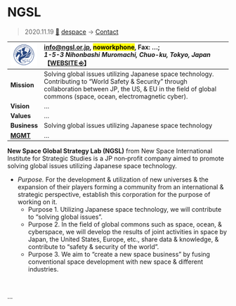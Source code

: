# NGSL
> 2020.11.19 [🚀](../../../index/index.md) [despace](../index.md) → [Contact](../contact.md)

|[![](../f/contact/n/ngsl_logo1_thumb.webp)](../f/contact/n/ngsl_logo1.webp)|<info@ngsl.or.jp>, <mark>noworkphone</mark>, Fax: …;<br> *1-5-3 Nihonbashi Muromachi, Chuo-ku, Tokyo, Japan*<br> 【[WEBSITE ⎆](https://ngsl.or.jp/)】|
|:-|:-|
|**Mission**|Solving global issues utilizing Japanese space technology. Contributing to “World Safety & Security” through collaboration between JP, the US, & EU in the field of global commons (space, ocean, electromagnetic cyber).|
|**Vision**|…|
|**Values**|…|
|**Business**|Solving global issues utilizing Japanese space technology|
|**[MGMT](../mgmt.md)**|…|

**New Space Global Strategy Lab (NGSL)** from New Space International Institute for Strategic Studies is a JP non‑profit company aimed to promote solving global issues utilizing Japanese space technology.

   - *Purpose.* For the development & utilization of new universes & the expansion of their players forming a community from an international & strategic perspective, establish this corporation for the purpose of working on it.
      - Purpose 1. Utilizing Japanese space technology, we will contribute to “solving global issues”.
      - Purpose 2. In the field of global commons such as space, ocean, & cyberspace, we will develop the results of joint activities in space by Japan, the United States, Europe, etc., share data & knowledge, & contribute to “safety & security of the world”.
      - Purpose 3. We aim to “create a new space business” by fusing conventional space development with new space & different industries.

<p style="page-break-after:always"> </p>

…
